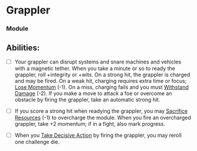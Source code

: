 # Grappler
### Module


## Abilities:
- [ ] Your grappler can disrupt systems and snare machines and vehicles with a magnetic tether. When you take a minute or so to ready the grappler, roll +integrity or +wits. On a strong hit, the grappler is charged and may be fired. On a weak hit, charging requires extra time or focus; [Lose Momentum](Moves/suffer/lose_momentum) (-1). On a miss, charging fails and you must [Withstand Damage](Moves/suffer/withstand_damage) (-2). If you make a move to attack a foe or overcome an obstacle by firing the grappler, take an automatic strong hit.

- [ ] If you score a strong hit when readying the grappler, you may [Sacrifice Resources](Moves/suffer/sacrifice_resources) (-1) to overcharge the module. When you fire an overcharged grappler, take +2 momentum; if in a fight, also mark progress.

- [ ] When you [Take Decisive Action](Moves/combat/take_decisive_action) by firing the grappler, you may reroll one challenge die.

